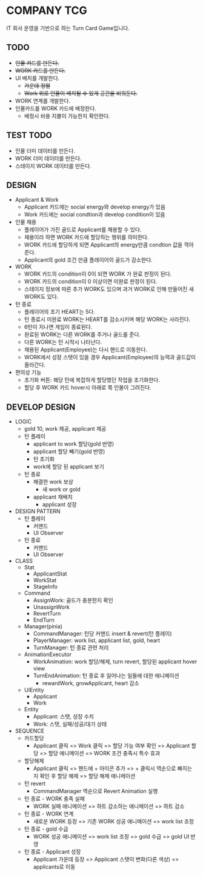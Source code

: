 # COMPANY TCG

IT 회사 운영을 기반으로 하는 Turn Card Game입니다.

## TODO

* <s>인물 카드를 만든다.</s>
* <s>WORK 카드를 만든다.</s>
* UI 배치를 개발한다.
    * <s>가운데 정렬</s>
    * <s>Work 위로 인물이 배치될 수 있게 공간을 비워둔다.</s>
* WORK 연계를 개발한다.
* 인물카드를 WORK 카드에 배정한다.
    * 배정시 비용 지불이 가능한지 확인한다.

## TEST TODO

* 인물 더미 데이터를 만든다.
* WORK 더미 데이터를 만든다.
* 스테이지 WORK 데이터를 만든다.

## DESIGN

* Applicant & Work
    * Applicant 카드에는 social energy와 develop energy가 있음
    * Work 카드에는 social condtion과 develop condition이 있음
* 인물 채용
    * 플레이어가 가진 골드로 Applicant를 채용할 수 있다.
    * 채용이라 하면 WORK 카드에 할당하는 행위를 의미한다.
    * WORK 카드에 할당하게 되면 Applicant의 energy만큼 condtion 값을 깍아준다.
    * Applicant의 gold 조건 만큼 플레이어의 골드가 감소한다.
* WORK
    * WORK 카드의 condition이 0이 되면 WORK 가 완료 판정이 된다.
    * WORK 카드의 condition이 0 이상이면 미완료 판정이 된다.
    * 스테이지 정보에 따른 추가 WORK도 있으며 과거 WORK로 인해 만들어진 새 WORK도 있다.
* 턴 종료
    * 플레이어의 초기 HEART는 5다.
    * 턴 종료시 미완료 WORK는 HEART를 감소시키며 해당 WORK는 사라진다.
    * 6턴이 지나면 게임이 종료된다.
    * 완료된 WORK는 다른 WORK를 주거나 골드를 준다.
    * 다른 WORK는 턴 시작시 나타난다.
    * 채용된 Applicant(Employee)는 다시 핸드로 이동한다.
    * WORK에서 성장 스탯이 있을 경우 Applicant(Employee)의 능력과 골드값이 올라간다.
* 편의성 기능
    * 초기화 버튼: 해당 턴에 복잡하게 할당했던 작업을 초기화한다.
    * 할당 후 WORK 카드 hover시 아래로 쭉 인물이 그려진다.


## DEVELOP DESIGN
* LOGIC
    * gold 10, work 제공, applicant 제공
    * 턴 플레이
        * applicant to work 할당(gold 반영)
        * applicant 할당 빼기(gold 반영)
        * 턴 초기화
        * work에 할당 된 applicant 보기
    * 턴 종료
        * 해결한 work 보상
            * 새 work or gold
        * applicant 재배치
            * applicant 성장
* DESIGN PATTERN
    * 턴 플레이
        * 커맨드
        * UI Observer
    * 턴 종료
        * 커맨드
        * UI Observer
* CLASS
    * Stat
        * ApplicantStat
        * WorkStat
        * StageInfo
    * Command
        * AssignWork: 골드가 충분한지 확인
        * UnassignWork
        * RevertTurn
        * EndTurn
    * Manager(pinia)
        * CommandManager: 턴당 커맨드 insert & revert(턴 플레이)
        * PlayerManager: work list, applicant list, gold, heart
        * TurnManager: 턴 종료 관련 처리
    * AnimationExecutor
        * WorkAnimation: work 할당/해제, turn revert, 할당된 applicant hover view
        * TurnEndAnimation: 턴 종료 후 일어나는 일들에 대한 애니메이션
            * rewardWork, growApplicant, heart 감소
    * UIEntity
        * Applicant
        * Work
    * Entity
        * Applicant: 스탯, 성장 수치
        * Work: 스탯, 실패/성공/대기 상태
* SEQUENCE
    * 카드할당
        * Applicant 클릭 => Work 클릭 => 할당 가능 여부 확인 => Applicant 할당 => 할당 애니메이션 => WORK 조건 충족시 특수 효과
    * 할당해제
        * Applicant 클릭 => 핸드에 + 아이콘 추가 => + 클릭시 역순으로 빠지는 지 확인 후 할당 해제 => 할당 해제 애니메이션
    * 턴 revert
        * CommandManager 역순으로 Revert Animation 실행
    * 턴 종료 - WORK 충족 실패
        * WORK 실패 애니메이션 => 하트 감소하는 애니메이션 => 하트 감소
    * 턴 종료 - WORK 연계
        * 새로운 WORK 등장 => 기존 WORK 성공 애니메이션 => work list 조정
    * 턴 종료 - gold 수급
        * WORK 성공 애니메이션 => work list 조정 => gold 수급 => gold UI 반영
    * 턴 종료 - Applicant 성장
        * Applicant 가운데 등장 => Applicant 스탯이 변화(다른 색상) => applicants로 이동
